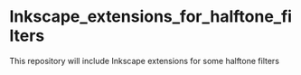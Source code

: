 # Inkscape_extensions_for_halftone_filters
This repository will include Inkscape extensions for some halftone filters
